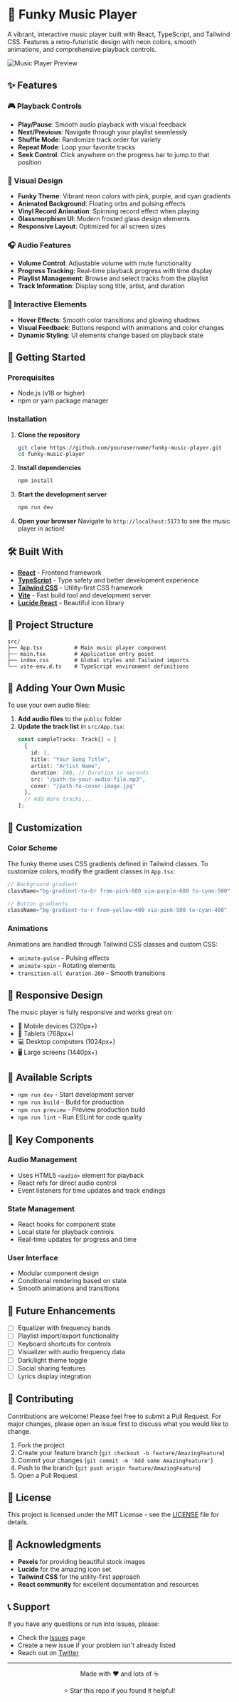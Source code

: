 # 🎵 Funky Music Player

A vibrant, interactive music player built with React, TypeScript, and Tailwind CSS. Features a retro-futuristic design with neon colors, smooth animations, and comprehensive playback controls.

![Music Player Preview](https://images.pexels.com/photos/1763075/pexels-photo-1763075.jpeg?auto=compress&cs=tinysrgb&w=800)

## ✨ Features

### 🎮 Playback Controls
- **Play/Pause**: Smooth audio playback with visual feedback
- **Next/Previous**: Navigate through your playlist seamlessly  
- **Shuffle Mode**: Randomize track order for variety
- **Repeat Mode**: Loop your favorite tracks
- **Seek Control**: Click anywhere on the progress bar to jump to that position

### 🎨 Visual Design
- **Funky Theme**: Vibrant neon colors with pink, purple, and cyan gradients
- **Animated Background**: Floating orbs and pulsing effects
- **Vinyl Record Animation**: Spinning record effect when playing
- **Glassmorphism UI**: Modern frosted glass design elements
- **Responsive Layout**: Optimized for all screen sizes

### 🎧 Audio Features
- **Volume Control**: Adjustable volume with mute functionality
- **Progress Tracking**: Real-time playback progress with time display
- **Playlist Management**: Browse and select tracks from the playlist
- **Track Information**: Display song title, artist, and duration

### 🌈 Interactive Elements
- **Hover Effects**: Smooth color transitions and glowing shadows
- **Visual Feedback**: Buttons respond with animations and color changes
- **Dynamic Styling**: UI elements change based on playback state

## 🚀 Getting Started

### Prerequisites
- Node.js (v18 or higher)
- npm or yarn package manager

### Installation

1. **Clone the repository**
   ```bash
   git clone https://github.com/yourusername/funky-music-player.git
   cd funky-music-player
   ```

2. **Install dependencies**
   ```bash
   npm install
   ```

3. **Start the development server**
   ```bash
   npm run dev
   ```

4. **Open your browser**
   Navigate to `http://localhost:5173` to see the music player in action!

## 🛠️ Built With

- **[React](https://reactjs.org/)** - Frontend framework
- **[TypeScript](https://www.typescriptlang.org/)** - Type safety and better development experience
- **[Tailwind CSS](https://tailwindcss.com/)** - Utility-first CSS framework
- **[Vite](https://vitejs.dev/)** - Fast build tool and development server
- **[Lucide React](https://lucide.dev/)** - Beautiful icon library

## 📁 Project Structure

```
src/
├── App.tsx          # Main music player component
├── main.tsx         # Application entry point
├── index.css        # Global styles and Tailwind imports
└── vite-env.d.ts    # TypeScript environment definitions
```

## 🎵 Adding Your Own Music

To use your own audio files:

1. **Add audio files** to the `public` folder
2. **Update the track list** in `src/App.tsx`:
   ```typescript
   const sampleTracks: Track[] = [
     {
       id: 1,
       title: "Your Song Title",
       artist: "Artist Name",
       duration: 240, // Duration in seconds
       src: "/path-to-your-audio-file.mp3",
       cover: "/path-to-cover-image.jpg"
     },
     // Add more tracks...
   ];
   ```

## 🎨 Customization

### Color Scheme
The funky theme uses CSS gradients defined in Tailwind classes. To customize colors, modify the gradient classes in `App.tsx`:

```typescript
// Background gradient
className="bg-gradient-to-br from-pink-600 via-purple-600 to-cyan-500"

// Button gradients  
className="bg-gradient-to-r from-yellow-400 via-pink-500 to-cyan-400"
```

### Animations
Animations are handled through Tailwind CSS classes and custom CSS:
- `animate-pulse` - Pulsing effects
- `animate-spin` - Rotating elements
- `transition-all duration-200` - Smooth transitions

## 📱 Responsive Design

The music player is fully responsive and works great on:
- 📱 Mobile devices (320px+)
- 📱 Tablets (768px+)
- 💻 Desktop computers (1024px+)
- 🖥️ Large screens (1440px+)

## 🔧 Available Scripts

- `npm run dev` - Start development server
- `npm run build` - Build for production
- `npm run preview` - Preview production build
- `npm run lint` - Run ESLint for code quality

## 🌟 Key Components

### Audio Management
- Uses HTML5 `<audio>` element for playback
- React refs for direct audio control
- Event listeners for time updates and track endings

### State Management
- React hooks for component state
- Local state for playback controls
- Real-time updates for progress and time

### User Interface
- Modular component design
- Conditional rendering based on state
- Smooth animations and transitions

## 🎯 Future Enhancements

- [ ] Equalizer with frequency bands
- [ ] Playlist import/export functionality
- [ ] Keyboard shortcuts for controls
- [ ] Visualizer with audio frequency data
- [ ] Dark/light theme toggle
- [ ] Social sharing features
- [ ] Lyrics display integration

## 🤝 Contributing

Contributions are welcome! Please feel free to submit a Pull Request. For major changes, please open an issue first to discuss what you would like to change.

1. Fork the project
2. Create your feature branch (`git checkout -b feature/AmazingFeature`)
3. Commit your changes (`git commit -m 'Add some AmazingFeature'`)
4. Push to the branch (`git push origin feature/AmazingFeature`)
5. Open a Pull Request

## 📄 License

This project is licensed under the MIT License - see the [LICENSE](LICENSE) file for details.

## 🙏 Acknowledgments

- **Pexels** for providing beautiful stock images
- **Lucide** for the amazing icon set
- **Tailwind CSS** for the utility-first approach
- **React community** for excellent documentation and resources

## 📞 Support

If you have any questions or run into issues, please:
- Check the [Issues](https://github.com/yourusername/funky-music-player/issues) page
- Create a new issue if your problem isn't already listed
- Reach out on [Twitter](https://twitter.com/yourusername)

---

<div align="center">
  <p>Made with ❤️ and lots of ☕</p>
  <p>⭐ Star this repo if you found it helpful!</p>
</div>